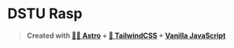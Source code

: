 # DSTU Rasp

> **Created with [👨‍🚀 Astro](https://astro.build/) + [💨 TailwindCSS](https://tailwindcss.com/) + [Vanilla JavaScript](https://www.javascript.com/)**
